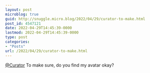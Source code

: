 ```yaml
---
layout: post
microblog: true
guid: http://snuggle.micro.blog/2022/04/29/curator-to-make.html
post_id: 4547121
date: 2022-04-29T14:45:39-0000
lastmod: 2022-04-29T14:45:39-0000
type: post
categories:
- "Posts"
url: /2022/04/29/curator-to-make.html
---
```

<p><span class="h-card" translate="no"><a href="https://mastodon.art/@Curator" class="u-url mention">@<span>Curator</span></a></span> To make sure, do you find my avatar okay?</p>
